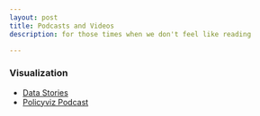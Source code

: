 ```yaml
---
layout: post
title: Podcasts and Videos
description: for those times when we don't feel like reading

---
```


### Visualization
- <a href = "http://datastori.es/" target="_blank">Data Stories</a> 
- <a href = "https://itunes.apple.com/us/podcast/the-policyviz-podcast/id982966091?mt=2" target="_blank">Policyviz Podcast</a> 